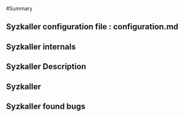 #Summary

## Syzkaller configuration file : configuration.md


## Syzkaller internals

## Syzkaller Description


## Syzkaller 


## Syzkaller found bugs
